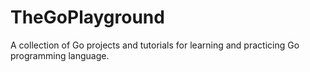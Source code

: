 # TheGoPlayground
A collection of Go projects and tutorials for learning and practicing Go programming language.
